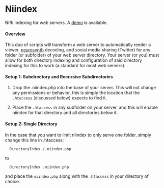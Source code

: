 # Niindex

Nifti indexing for web servers. A [demo](http://www.vbmis.com/bmi/project/niindex) is available.

#### Overview
This duo of scripts will transform a web server to automatically render a viewer, [neurosynth](http://www.neurosynth.org) decoding, and social media sharing (Twitter) for any folder (or subfolder) of your web server directory. Your server (or you) must allow for both directory indexing and configuration of said directory indexing for this to work (a standard for most web servers).

#### Setup 1: Subdirectory and Recursive Subdirectories

1. Drop the .niindex.php into the base of your server. This will not change any permissions or behavior, this is simply the location that the `.htaccess` (discussed below) expects to find it.

2. Place the `.htaccess` in any subfolder on your server, and this will enable niindex for that directory and all directories below it.


#### Setup 2: Single Directory

In the case that you want to limit niindex to only serve one folder, simply change this line in .htaccess:

      DirectoryIndex /.niindex.php

to

      DirectoryIndex .niindex.php

and place the `niindex.php` along with the `.htaccess` in your directory of choice. 
